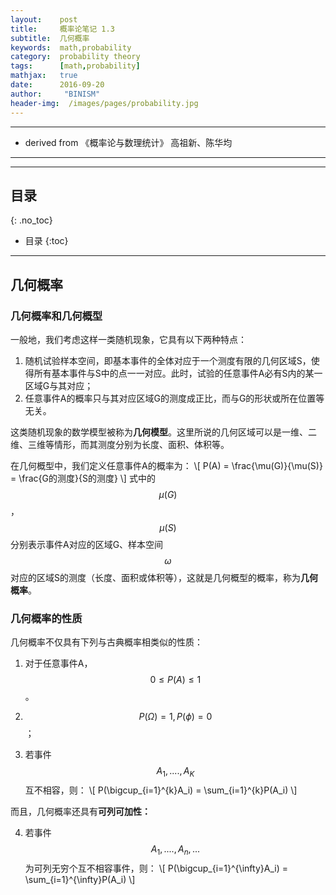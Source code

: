 ```yaml
---
layout:    post
title:     概率论笔记 1.3
subtitle:  几何概率
keywords:  math,probability
category:  probability theory
tags:      [math,probability]
mathjax:   true
date:      2016-09-20
author:     "BINISM"
header-img:  /images/pages/probability.jpg
---
```


---

* derived from  《概率论与数理统计》 高祖新、陈华均

---


---

## 目录
{: .no_toc}

* 目录
{:toc}

---

## 几何概率

### 几何概率和几何概型

一般地，我们考虑这样一类随机现象，它具有以下两种特点：

   1. 随机试验样本空间，即基本事件的全体对应于一个测度有限的几何区域S，使得所有基本事件与S中的点一一对应。此时，试验的任意事件A必有S内的某一区域G与其对应；
   2. 任意事件A的概率只与其对应区域G的测度成正比，而与G的形状或所在位置等无关。

这类随机现象的数学模型被称为**几何模型**。这里所说的几何区域可以是一维、二维、三维等情形，而其测度分别为长度、面积、体积等。

在几何概型中，我们定义任意事件A的概率为：
\\[ P(A) = \frac{\mu(G)}{\mu(S)} = \frac{G的测度}{S的测度} \\]
式中的$$ \mu(G) $$，$$ \mu(S) $$分别表示事件A对应的区域G、样本空间$$ \omega $$对应的区域S的测度（长度、面积或体积等），这就是几何概型的概率，称为**几何概率**。

### 几何概率的性质

几何概率不仅具有下列与古典概率相类似的性质：

  1. 对于任意事件A，$$ 0 \le P(A) \le 1 $$。

  2. $$ P(\Omega) = 1, P(\phi) = 0 $$；

  3. 若事件$$ A_1, .... , A_K $$互不相容，则：
  \\[ P(\bigcup_{i=1}^{k}A_i) = \sum_{i=1}^{k}P(A_i) \\]

而且，几何概率还具有**可列可加性：**

  4.  若事件$$ A_1, .... , A_n, ... $$为可列无穷个互不相容事件，则：
  \\[ P(\bigcup_{i=1}^{\infty}A_i) = \sum_{i=1}^{\infty}P(A_i) \\]
